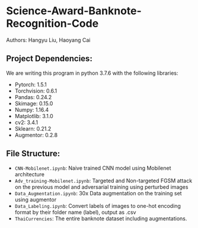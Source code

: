 # Science-Award-Banknote-Recognition-Code
Authors: Hangyu Liu, Haoyang Cai
## Project Dependencies:
We are writing this program in python 3.7.6 with the following libraries:
* Pytorch: 1.5.1
* Torchvision: 0.6.1
* Pandas: 0.24.2
* Skimage: 0.15.0
* Numpy: 1.16.4
* Matplotlib: 3.1.0
* cv2: 3.4.1
* Sklearn: 0.21.2
* Augmentor: 0.2.8
      
## File Structure:
* `CNN-Mobilenet.ipynb`: Naive trained CNN model using Mobilenet architecture
* `Adv_training-Mobilenet.ipynb`: Targeted and Non-targeted FGSM attack on the previous model and adversarial training using perturbed images
* `Data_Augmentation.ipynb`: 30x Data augmentation on the training set using augmentor
* `Data_Labeling.ipynb`: Convert labels of images to one-hot encoding format by their folder name (label), output as .csv
* `ThaiCurrencies`: The entire banknote dataset including augmentations.
